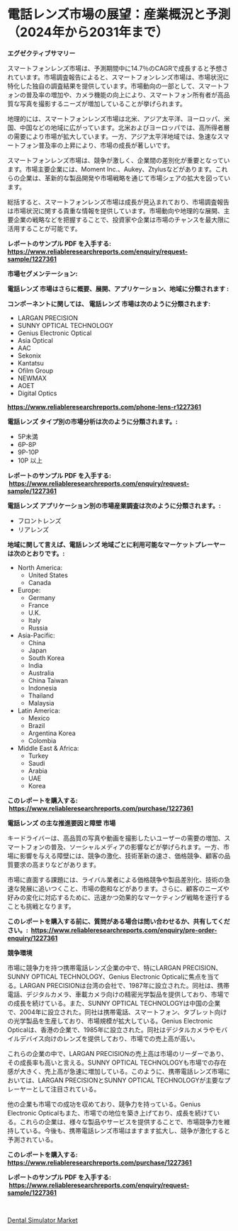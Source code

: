 <p><h1>電話レンズ市場の展望：産業概況と予測（2024年から2031年まで）</h1></p><p><strong>エグゼクティブサマリー</strong></p>
<p><p>スマートフォンレンズ市場は、予測期間中に14.7％のCAGRで成長すると予想されています。市場調査報告によると、スマートフォンレンズ市場は、市場状況に特化した独自の調査結果を提供しています。市場動向の一部として、スマートフォンの普及率の増加や、カメラ機能の向上により、スマートフォン所有者が高品質な写真を撮影するニーズが増加していることが挙げられます。</p><p>地理的には、スマートフォンレンズ市場は北米、アジア太平洋、ヨーロッパ、米国、中国などの地域に広がっています。北米およびヨーロッパでは、高所得者層の需要により市場が拡大しています。一方、アジア太平洋地域では、急速なスマートフォン普及率の上昇により、市場の成長が著しいです。</p><p>スマートフォンレンズ市場は、競争が激しく、企業間の差別化が重要となっています。市場主要企業には、Moment Inc.、Aukey、Ztylusなどがあります。これらの企業は、革新的な製品開発や市場戦略を通じて市場シェアの拡大を図っています。</p><p>総括すると、スマートフォンレンズ市場は成長が見込まれており、市場調査報告は市場状況に関する貴重な情報を提供しています。市場動向や地理的な展開、主要企業の戦略などを把握することで、投資家や企業は市場のチャンスを最大限に活用することが可能です。</p></p>
<p><strong>レポートのサンプル PDF を入手する: <a href="https://www.reliableresearchreports.com/enquiry/request-sample/1227361">https://www.reliableresearchreports.com/enquiry/request-sample/1227361</a></strong></p>
<p><strong>市場セグメンテーション:</strong></p>
<p><strong> 電話レンズ 市場はさらに概要、展開、アプリケーション、地域に分類されます :</strong></p>
<p><strong>コンポーネントに関しては、 電話レンズ 市場は次のように分類されます: &nbsp;</strong></p>
<p><ul><li>LARGAN PRECISION</li><li>SUNNY OPTICAL TECHNOLOGY</li><li>Genius Electronic Optical</li><li>Asia Optical</li><li>AAC</li><li>Sekonix</li><li>Kantatsu</li><li>Ofilm Group</li><li>NEWMAX</li><li>AOET</li><li>Digital Optics</li></ul></p>
<p><strong><a href="https://www.reliableresearchreports.com/phone-lens-r1227361">https://www.reliableresearchreports.com/phone-lens-r1227361</a></strong></p>
<p><strong> 電話レンズ タイプ別の市場分析は次のように分類されます。:</strong></p>
<p><ul><li>5P未満</li><li>6P-8P</li><li>9P-10P</li><li>10P 以上</li></ul></p>
<p><strong>レポートのサンプル PDF を入手する: &nbsp;<a href="https://www.reliableresearchreports.com/enquiry/request-sample/1227361">https://www.reliableresearchreports.com/enquiry/request-sample/1227361</a></strong></p>
<p><strong> 電話レンズ アプリケーション別の市場産業調査は次のように分類されます。:</strong></p>
<p><ul><li>フロントレンズ</li><li>リアレンズ</li></ul></p>
<p><strong>地域に関して言えば、電話レンズ 地域ごとに利用可能なマーケットプレーヤーは次のとおりです。:</strong></p>
<p><ul>
    <li>
        North America:
        <ul>
            <li>United States</li>
            <li>Canada</li>
        </ul>
    </li>
    <li>
        Europe:
        <ul>
            <li>Germany</li>
            <li>France</li>
            <li>U.K.</li>
            <li>Italy</li>
            <li>Russia</li>
        </ul>
    </li>
    <li>
        Asia-Pacific:
        <ul>
            <li>China</li>
            <li>Japan</li>
            <li>South Korea</li>
            <li>India</li>
            <li>Australia</li>
            <li>China Taiwan</li>
            <li>Indonesia</li>
            <li>Thailand</li>
            <li>Malaysia</li>
        </ul>
    </li>
    <li>
        Latin America:
        <ul>
            <li>Mexico</li>
            <li>Brazil</li>
            <li>Argentina Korea</li>
            <li>Colombia</li>
        </ul>
    </li>
    <li>
        Middle East & Africa:
        <ul>
            <li>Turkey</li>
            <li>Saudi</li>
            <li>Arabia</li>
            <li>UAE</li>
            <li>Korea</li>
        </ul>
    </li>
    </ul></p>
<p><strong>このレポートを購入する: &nbsp;<a href="https://www.reliableresearchreports.com/purchase/1227361">https://www.reliableresearchreports.com/purchase/1227361</a></strong></p>
<p><strong>電話レンズ の主な推進要因と障壁 市場</strong></p>
<p><p>キードライバーは、高品質の写真や動画を撮影したいユーザーの需要の増加、スマートフォンの普及、ソーシャルメディアの影響などが挙げられます。一方、市場に影響を与える障壁には、競争の激化、技術革新の速さ、価格競争、顧客の品質要求の高まりなどがあります。</p><p>市場に直面する課題には、ライバル業者による価格競争や製品差別化、技術の急速な発展に追いつくこと、市場の飽和などがあります。さらに、顧客のニーズや好みの変化に対応するために、迅速かつ効果的なマーケティング戦略を遂行することも挑戦となります。</p></p>
<p><strong>このレポートを購入する前に、質問がある場合は問い合わせるか、共有してください。:&nbsp; <a href="https://www.reliableresearchreports.com/enquiry/pre-order-enquiry/1227361">https://www.reliableresearchreports.com/enquiry/pre-order-enquiry/1227361</a></strong></p>
<p><strong>競争環境</strong></p>
<p><p>市場に競争力を持つ携帯電話レンズ企業の中で、特にLARGAN PRECISION、SUNNY OPTICAL TECHNOLOGY、Genius Electronic Opticalに焦点を当てる。LARGAN PRECISIONは台湾の会社で、1987年に設立された。同社は、携帯電話、デジタルカメラ、車載カメラ向けの精密光学製品を提供しており、市場での成長を続けている。また、SUNNY OPTICAL TECHNOLOGYは中国の企業で、2004年に設立された。同社は携帯電話、スマートフォン、タブレット向けの光学製品を生産しており、市場規模が拡大している。Genius Electronic Opticalは、香港の企業で、1985年に設立された。同社はデジタルカメラやモバイルデバイス向けのレンズを提供しており、市場での売上高が高い。</p><p>これらの企業の中で、LARGAN PRECISIONの売上高は市場のリーダーであり、その成長率も高いと言える。SUNNY OPTICAL TECHNOLOGYも市場での存在感が大きく、売上高が急速に増加している。このように、携帯電話レンズ市場においては、LARGAN PRECISIONとSUNNY OPTICAL TECHNOLOGYが主要なプレーヤーとして注目されている。</p><p>他の企業も市場での成功を収めており、競争力を持っている。Genius Electronic Opticalもまた、市場での地位を築き上げており、成長を続けている。これらの企業は、様々な製品やサービスを提供することで、市場競争力を維持している。今後も、携帯電話レンズ市場はますます拡大し、競争が激化すると予測されている。</p></p>
<p><strong>このレポートを購入する: &nbsp; <a href="https://www.reliableresearchreports.com/purchase/1227361">https://www.reliableresearchreports.com/purchase/1227361</a></strong></p>
<p><strong>レポートのサンプル PDF を入手する: &nbsp;<a href="https://www.reliableresearchreports.com/enquiry/request-sample/1227361">https://www.reliableresearchreports.com/enquiry/request-sample/1227361</a></strong><strong></strong></p>
<p>&nbsp;</p>
<p><p><a href="https://github.com/AKSHATREPORTPRIME/Market-Research-Report-List-4/blob/main/dental-simulator-market.md">Dental Simulator Market</a></p></p>